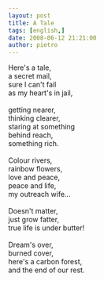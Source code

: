 ```yaml
---
layout: post
title: A Tale
tags: [english,]
date: 2008-06-12 21:21:00
author: pietro
---
```

Here's a tale,<br/>a secret mail,<br/>sure I can't fail<br/>as my heart's in jail,<br/><br/>getting nearer,<br/>thinking clearer,<br/>staring at something<br/>behind reach,<br/>something rich.<br/><br/>Colour rivers,<br/>rainbow flowers,<br/>love and peace,<br/>peace and life,<br/>my outreach wife...<br/><br/>Doesn't matter,<br/>just grow fatter,<br/>true life is under butter!<br/><br/>Dream's over,<br/>burned cover,<br/>here's a carbon forest,<br/>and the end of our rest.
